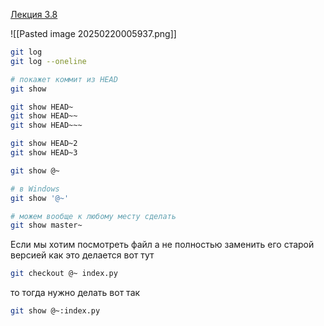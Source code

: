 
[Лекция 3.8](https://www.youtube.com/watch?v=l-sTQBr3rXY&list=PLDyvV36pndZFHXjXuwA_NywNrVQO0aQqb&index=18)

![[Pasted image 20250220005937.png]]

```bash
git log
git log --oneline
```


```bash
# покажет коммит из HEAD
git show

git show HEAD~
git show HEAD~~
git show HEAD~~~

git show HEAD~2
git show HEAD~3
```

```bash
git show @~

# в Windows
git show '@~'

# можем вообще к любому месту сделать
git show master~ 
```

Если мы хотим посмотреть файл а не полностью заменить его старой версией как это делается вот тут 

```bash
git checkout @~ index.py
```

то тогда нужно делать вот так

```bash
git show @~:index.py
```